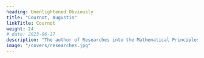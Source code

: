 ```yaml
---
heading: Unenlightened Obviously
title: "Cournot, Augustin"
linkTitle: Cournot
weight: 24
# date: 2023-06-17
description: "The author of Researches into the Mathematical Principles of the Theory of Wealth"
image: "/covers/researches.jpg"
---
```


